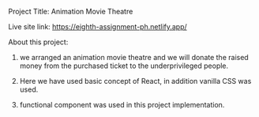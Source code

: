 Project Title: Animation Movie Theatre

Live site link: https://eighth-assignment-ph.netlify.app/

About this project:
1. we arranged an animation movie theatre and we will donate the raised money from the purchased ticket to the underprivileged people.

2. Here we have used basic concept of React, in addition vanilla CSS was used.

3. functional component was used in this project implementation.